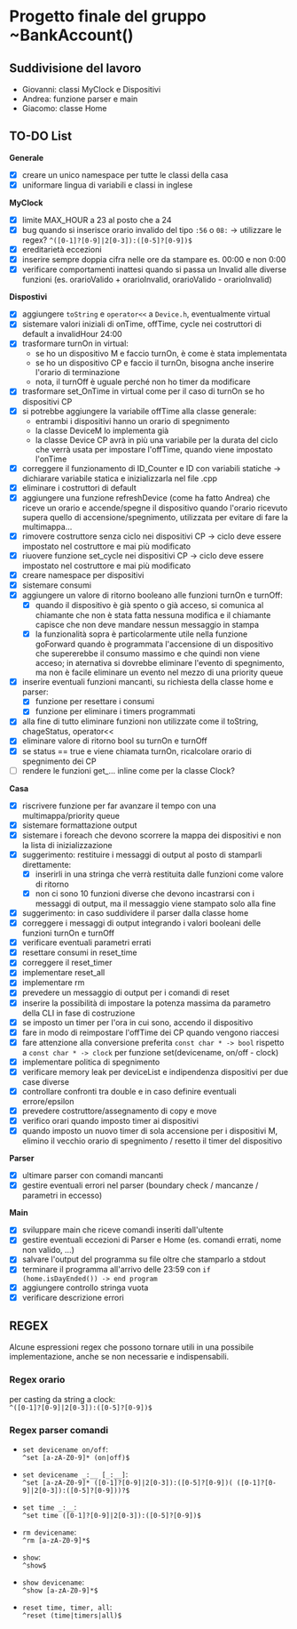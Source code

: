 # Progetto finale del gruppo ~BankAccount()
## Suddivisione del lavoro
- Giovanni: classi MyClock e Dispositivi
- Andrea: funzione parser e main
- Giacomo: classe Home

## TO-DO List
**Generale**
- [x] creare un unico namespace per tutte le classi della casa
- [x] uniformare lingua di variabili e classi in inglese

**MyClock**
- [x] limite MAX_HOUR a 23 al posto che a 24
- [x] bug quando si inserisce orario invalido del tipo ``:56`` o ``08:`` -> utilizzare le regex? ``^([0-1]?[0-9]|2[0-3]):([0-5]?[0-9])$``
- [x] ereditarietà eccezioni
- [x] inserire sempre doppia cifra nelle ore da stampare es. 00:00 e non 0:00
- [x] verificare comportamenti inattesi quando si passa un Invalid alle diverse funzioni (es. orarioValido + orarioInvalid, orarioValido - orarioInvalid)

**Dispostivi**
- [x] aggiungere ``toString`` e ``operator<<`` a ``Device.h``, eventualmente virtual
- [x] sistemare valori iniziali di onTime, offTime, cycle nei costruttori di default a invalidHour 24:00
- [x] trasformare turnOn in virtual:
  - se ho un dispositivo M e faccio turnOn, è come è stata implementata
  - se ho un dispositivo CP e faccio il turnOn, bisogna anche inserire l'orario di terminazione
  - nota, il turnOff è uguale perché non ho timer da modificare
- [x] trasformare set_OnTime in virtual come per il caso di turnOn se ho dispositivi CP
- [x] si potrebbe aggiungere la variabile offTime alla classe generale:
  - entrambi i dispositivi hanno un orario di spegnimento
  - la classe DeviceM lo implementa già
  - la classe Device CP avrà in più una variabile per la durata del ciclo che verrà usata per impostare l'offTime, quando viene impostato l'onTime
- [x] correggere il funzionamento di ID_Counter e ID con variabili statiche -> dichiarare variabile statica e inizializzarla nel file .cpp
- [x] eliminare i costruttori di default
- [x] aggiungere una funzione refreshDevice (come ha fatto Andrea) che riceve un orario e accende/spegne il dispositivo quando l'orario ricevuto supera quello di accensione/spegnimento, utilizzata per evitare di fare la multimappa...
- [x] rimovere costruttore senza ciclo nei dispositivi CP -> ciclo deve essere impostato nel costruttore e mai più modificato
- [x] riuovere funzione set_cycle nei dispositivi CP -> ciclo deve essere impostato nel costruttore e mai più modificato
- [x] creare namespace per dispositivi
- [x] sistemare consumi
- [x] aggiungere un valore di ritorno booleano alle funzioni turnOn e turnOff:
  - [x] quando il dispositivo è già spento o già acceso, si comunica al chiamante che non è stata fatta nessuna modifica e il chiamante capisce che non deve mandare nessun messaggio in stampa
  - [x] la funzionalità sopra è particolarmente utile nella funzione goForward quando è programmata l'accensione di un dispositivo che supererebbe il consumo massimo e che quindi non viene acceso; in aternativa si dovrebbe eliminare l'evento di spegnimento, ma non è facile eliminare un evento nel mezzo di una priority queue
- [x] inserire eventuali funzioni mancanti, su richiesta della classe home e parser:
  - [x] funzione per resettare i consumi
  - [x] funzione per eliminare i timers programmati
- [x] alla fine di tutto eliminare funzioni non utilizzate come il toString, chageStatus, operator<<
- [x] eliminare valore di ritorno bool su turnOn e turnOff
- [x] se status == true e viene chiamata turnOn, ricalcolare orario di spegnimento dei CP
- [ ] rendere le funzioni get_... inline come per la classe Clock?

**Casa**
- [x] riscrivere funzione per far avanzare il tempo con una multimappa/priority queue
- [x] sistemare formattazione output
- [x] sistemare i foreach che devono scorrere la mappa dei dispositivi e non la lista di inizializzazione
- [x] suggerimento: restituire i messaggi di output al posto di stamparli direttamente:
  - [x] inserirli in una stringa che verrà restituita dalle funzioni come valore di ritorno
  - [x] non ci sono 10 funzioni diverse che devono incastrarsi con i messaggi di output, ma il messaggio viene stampato solo alla fine
- [x] suggerimento: in caso suddividere il parser dalla classe home
- [x] correggere i messaggi di output integrando i valori booleani delle funzioni turnOn e turnOff
- [x] verificare eventuali parametri errati
- [x] resettare consumi in reset_time
- [x] correggere il reset_timer
- [x] implementare reset_all
- [x] implementare rm
- [x] prevedere un messaggio di output per i comandi di reset
- [x] inserire la possibilità di impostare la potenza massima da parametro della CLI in fase di costruzione
- [x] se imposto un timer per l'ora in cui sono, accendo il dispositivo
- [x] fare in modo di reimpostare l'offTime dei CP quando vengono riaccesi
- [x] fare attenzione alla conversione preferita ``const char * -> bool`` rispetto a ``const char * -> clock`` per funzione set(devicename, on/off - clock)
- [x] implementare politica di spegnimento
- [x] verificare memory leak per deviceList e indipendenza dispositivi per due case diverse
- [x] controllare confronti tra double e in caso definire eventuali errore/epsilon
- [x] prevedere costruttore/assegnamento di copy e move
- [x] verifico orari quando imposto timer ai dispositivi
- [x] quando imposto un nuovo timer di sola accensione per i dispositivi M, elimino il vecchio orario di spegnimento / resetto il timer del dispositivo

**Parser**
- [x] ultimare parser con comandi mancanti
- [x] gestire eventuali errori nel parser (boundary check / mancanze / parametri in eccesso)

**Main**
- [x] sviluppare main che riceve comandi inseriti dall'ultente
- [x] gestire eventuali eccezioni di Parser e Home (es. comandi errati, nome non valido, ...)
- [x] salvare l'output del programma su file oltre che stamparlo a stdout
- [x] terminare il programma all'arrivo delle 23:59 con ``if (home.isDayEnded()) -> end program``
- [x] aggiungere controllo stringa vuota
- [x] verificare descrizione errori

## REGEX
Alcune espressioni regex che possono tornare utili in una possibile implementazione, anche se non necessarie e indispensabili.

### Regex orario
per casting da string a clock: \
``^([0-1]?[0-9]|2[0-3]):([0-5]?[0-9])$``

### Regex parser comandi
- ``set devicename on/off``: \
``^set [a-zA-Z0-9]* (on|off)$``

- ``set devicename _:__ [_:__]``: \
``^set [a-zA-Z0-9]* ([0-1]?[0-9]|2[0-3]):([0-5]?[0-9])( ([0-1]?[0-9]|2[0-3]):([0-5]?[0-9]))?$``

- ``set time _:__``: \
``^set time ([0-1]?[0-9]|2[0-3]):([0-5]?[0-9])$``

- ``rm devicename``: \
``^rm [a-zA-Z0-9]*$``

- ``show``: \
``^show$``

- ``show devicename``: \
``^show [a-zA-Z0-9]*$``

- ``reset time, timer, all``: \
``^reset (time|timers|all)$``

